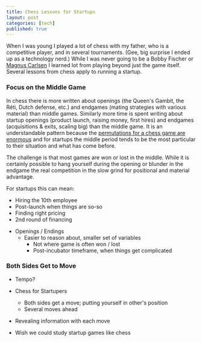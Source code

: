 ```yaml
--- 
title: Chess Lessons for Startups
layout: post
categories: [tech]
published: true
---
```

When I was young I played a lot of chess with my father, who is a competitive player, and in several tournaments. (Gee, big surprise I ended up as a technology nerd.) While I was never going to be a Bobby Fischer or <a href="http://www.time.com/time/magazine/article/0,9171,1950939,00.html">Magnus Carlsen</a> I learned lot from playing beyond just the game itself. Several lessons from chess apply to running a startup.

<h3>Focus on the Middle Game</h3>

In chess there is more written about openings (the Queen's Gambit, the Réti, Dutch defense, etc.) and endgames (mating strategies with various material) than middle games. Similarly more time is spent writing about startup openings (product launch, raising money, first hires) and endgames (acquisitions &amp; exits, scaling big) than the middle game. It is an understandable pattern because the <a href="http://mathworld.wolfram.com/Chess.html">permutations for a chess game are enormous</a> and for startups the middle period tends to be the most particular to their situation and what has come before.

The challenge is that most games are won or lost in the middle. While it is certainly possible to hang yourself during the opening or blunder in the endgame the real competition in the slow grind for positional and material advantage.

For startups this can mean:
<ul>
	<li>Hiring the 10th employee</li>
	<li>Post-launch when things are so-so</li>
	<li>Finding right pricing</li>
	<li>2nd round of financing</li>
</ul>

- Openings / Endings
  - Easier to reason about, smaller set of variables
	- Not where game is often won / lost
	- Post-incubator timeframe, when things get complicated

<h3>Both Sides Get to Move</h3>
	
- Tempo?
- Chess for Startupers
	- Both sides get a move; putting yourself in other's position
	- Several moves ahead
- Revealing information with each move

- Wish we could study startup games like chess